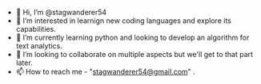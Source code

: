 - 👋 Hi, I’m @stagwanderer54
- 👀 I’m interested in learnign new coding languages and explore its capabilities.
- 🌱 I’m currently learning python and looking to develop an algorithm for text analytics.
- 💞️ I’m looking to collaborate on multiple aspects but we'll get to that part later.
- 📫 How to reach me - "stagwanderer54@gmail.com" . 

<!---
stagwanderer54/stagwanderer54 is a ✨ special ✨ repository because its `README.md` (this file) appears on your GitHub profile.
You can click the Preview link to take a look at your changes.
--->
